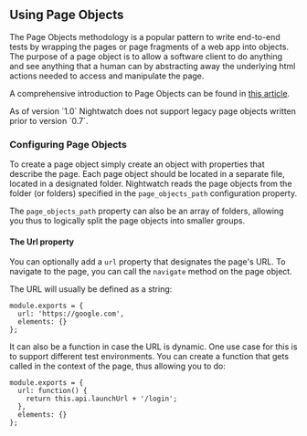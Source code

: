 ## Using Page Objects

The Page Objects methodology is a popular pattern to write end-to-end tests by wrapping the pages or page fragments of a web app into objects.
The purpose of a page object is to allow a software client to do anything and see anything that a human can by abstracting away the underlying html actions needed to access and manipulate the page.

A comprehensive introduction to Page Objects can be found in <a href="https://martinfowler.com/bliki/PageObject.html" target="_blank">this article</a>.

<div class="alert alert-warning">
As of version `1.0` Nightwatch does not support legacy page objects written prior to version `0.7`.
</div>


### Configuring Page Objects

To create a page object simply create an object with properties that describe the page. Each page object should be located in a separate file, located in a designated folder. Nightwatch reads the page objects from the folder (or folders) specified in the `page_objects_path` configuration property.

The `page_objects_path` property can also be an array of folders, allowing you thus to logically split the page objects into smaller groups.


#### The Url property

You can optionally add a `url` property that designates the page's URL. To navigate to the page, you can call the `navigate` method on the page object.

The URL will usually be defined as a string:

<div class="sample-test">
<pre data-language="javascript"><code class="language-javascript">module.exports = {
  url: 'https://google.com',
  elements: {}
};
</code></pre>
</div>

It can also be a function in case the URL is dynamic. One use case for this is to support different test environments. You can create a function that gets called in the context of the page, thus allowing you to do:

<div class="sample-test">
<pre data-language="javascript"><code class="language-javascript">module.exports = {
  url: function() { 
    return this.api.launchUrl + '/login'; 
  },
  elements: {}
};
</code></pre>
</div>

